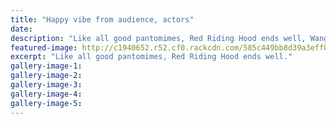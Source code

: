```yaml
---
title: "Happy vibe from audience, actors"
date: 
description: "Like all good pantomimes, Red Riding Hood ends well, Wanganui Midweek article on 14/12/16..."
featured-image: http://c1940652.r52.cf0.rackcdn.com/585c449bb8d39a3eff00116f/Red-Riding-Hood-Midweek-14-dec-2016.jpg
excerpt: "Like all good pantomimes, Red Riding Hood ends well."
gallery-image-1: 
gallery-image-2: 
gallery-image-3: 
gallery-image-4: 
gallery-image-5: 
---
```

